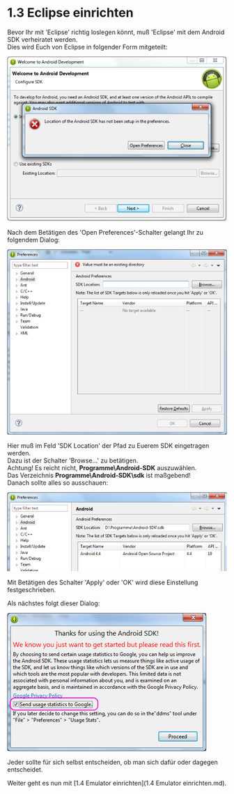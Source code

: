 # 1.3 Eclipse einrichten

Bevor Ihr mit 'Eclipse' richtig loslegen könnt, muß 'Eclipse' mit dem Android SDK verheiratet werden.   
Dies wird Euch von Eclipse in folgender Form mitgeteilt:

![Image](./img/1.3/1-eclipse-sdk-missing.png?raw=true)

Nach dem Betätigen des 'Open Preferences'-Schalter gelangt Ihr zu folgendem Dialog:

![Image](./img/1.3/2-eclipse-preferences-android.png?raw=true)

Hier muß im Feld 'SDK Location' der Pfad zu Euerem SDK eingetragen werden.  
Dazu ist der Schalter 'Browse...' zu betätigen.  
Achtung! Es reicht nicht, __Programme\Android-SDK__ auszuwählen.  
Das Verzeichnis __Programme\Android-SDK\sdk__ ist maßgebend!  
Danach sollte alles so ausschauen:

![Image](./img/1.3/3-eclipse-preferences-android-finished.png?raw=true)

Mit Betätigen des Schalter 'Apply' oder 'OK' wird diese Einstellung festgeschrieben.

Als nächstes folgt dieser Dialog:

![Image](./img/1.3/4-usage-statistic-optout.png?raw=true)

Jeder sollte für sich selbst entscheiden, ob man sich dafür oder dagegen entscheidet.  

Weiter geht es nun mit [1.4 Emulator einrichten](1.4 Emulator einrichten.md).



 

